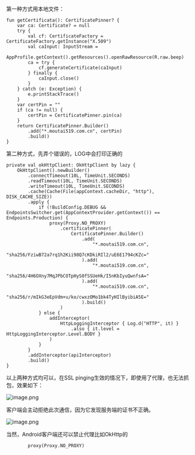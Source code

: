 第一种方式用本地文件：

    fun getCertificata(): CertificatePinner? {
        var ca: Certificate? = null
        try {
            val cf: CertificateFactory = CertificateFactory.getInstance("X.509")
            val caInput: InputStream =
                AppProfile.getContext().getResources().openRawResource(R.raw.beep)
            ca = try {
                cf.generateCertificate(caInput)
            } finally {
                caInput.close()
            }
        } catch (e: Exception) {
            e.printStackTrace()
        }
        var certPin = ""
        if (ca != null) {
            certPin = CertificatePinner.pin(ca)
        }
        return CertificatePinner.Builder()
            .add("*.moutai519.com.cn", certPin)
            .build()
    }

第二种方式，先弄个错误的，LOG中会打印正确的

    private val okHttpClient: OkHttpClient by lazy {
        OkHttpClient().newBuilder()
            .connectTimeout(10L, TimeUnit.SECONDS)
            .readTimeout(10L, TimeUnit.SECONDS)
            .writeTimeout(10L, TimeUnit.SECONDS)
            .cache(Cache(File(appContext.cacheDir, "http"), DISK_CACHE_SIZE))
            .apply {
                if (!BuildConfig.DEBUG && EndpointsSwitcher.get(AppContextProvider.getContext()) == Endpoints.Production) {
                    proxy(Proxy.NO_PROXY)
                        .certificatePinner(
                            CertificatePinner.Builder()
                                .add(
                                    "*.moutai519.com.cn",
                                    "sha256/FziwB72a7rq1h2Kii98Q7cKDkiRIl2/uE6E1794cKZc="
                                ).add(
                                    "*.moutai519.com.cn",
                                    "sha256/4H6OXny7MqJPbCOTpHyS0fSSUeHk/I5nKbIyuQwnfsA="
                                ).add(
                                    "*.moutai519.com.cn",
                                    "sha256/r/mIkG3eEpVdm+u/ko/cwxzOMo1bk4TyHIlByibiA5E="
                                ).build()
                        )
                } else {
                    addInterceptor(
                        HttpLoggingInterceptor { Log.d("HTTP", it) }
                            .also { it.level = HttpLoggingInterceptor.Level.BODY }
                    )
                }
            }
            .addInterceptor(apiInterceptor)
            .build()
    }
    
    
 以上两种方式均可以，在SSL pinging生效的情况下，即使用了代理，也无法抓包，效果如下：
 
 
![image.png](https://p6-juejin.byteimg.com/tos-cn-i-k3u1fbpfcp/fb6de7e2d0304f4c8fdb84b8bf9e9529~tplv-k3u1fbpfcp-watermark.image?)

客户端会主动拒绝此次通信，因为它发现服务端的证书不正确。
 
![image.png](https://p9-juejin.byteimg.com/tos-cn-i-k3u1fbpfcp/062033dcc0c343fe99ec3497c941520f~tplv-k3u1fbpfcp-watermark.image?)

当然，Android客户端还可以禁止代理比如OkHttp的

            proxy(Proxy.NO_PROXY)
            
               